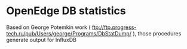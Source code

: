 # OpenEdge DB statistics

Based on George Potemkin work ( ftp://ftp.progress-tech.ru/pub/Users/george/Programs/DbStatDump/ ), those procedures generate output for InfluxDB
